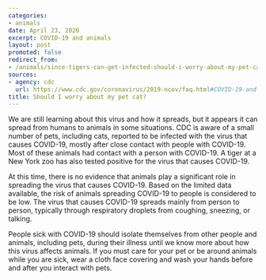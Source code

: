 ```yaml
---
categories:
- animals
date: April 23, 2020
excerpt: COVID-19 and animals
layout: post
promoted: false
redirect_from:
- /animals/since-tigers-can-get-infected-should-i-worry-about-my-pet-cat/
sources:
- agency: cdc
  url: https://www.cdc.gov/coronavirus/2019-ncov/faq.html#COVID-19-and-Animals
title: Should I worry about my pet cat?
---
```


We are still learning about this virus and how it spreads, but it appears it can spread from humans to animals in some situations. CDC is aware of a small number of pets, including cats, reported to be infected with the virus that causes COVID-19, mostly after close contact with people with COVID-19. Most of these animals had contact with a person with COVID-19. A tiger at a New York zoo has also tested positive for the virus that causes COVID-19.

At this time, there is no evidence that animals play a significant role in spreading the virus that causes COVID-19. Based on the limited data available, the risk of animals spreading COVID-19 to people is considered to be low. The virus that causes COVID-19 spreads mainly from person to person, typically through respiratory droplets from coughing, sneezing, or talking.

People sick with COVID-19 should isolate themselves from other people and animals, including pets, during their illness until we know more about how this virus affects animals. If you must care for your pet or be around animals while you are sick, wear a cloth face covering and wash your hands before and after you interact with pets.